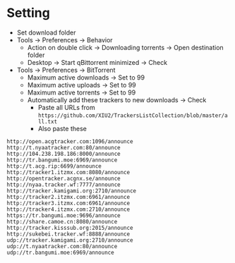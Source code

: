 Setting
=====
* Set download folder
* Tools -> Preferences -> Behavior
  * Action on double click -> Downloading torrents -> Open destination folder
  * Desktop -> Start qBittorrent minimized -> Check
* Tools -> Preferences -> BitTorrent
  * Maximum active downloads -> Set to 99
  * Maximum active uploads -> Set to 99
  * Maximum active torrents -> Set to 99
  * Automatically add these trackers to new downloads -> Check
    * Paste all URLs from `https://github.com/XIU2/TrackersListCollection/blob/master/all.txt`
    * Also paste these
```
http://open.acgtracker.com:1096/announce
http://t.nyaatracker.com:80/announce
http://104.238.198.186:8000/announce
http://tr.bangumi.moe:6969/announce
http://t.acg.rip:6699/announce
http://tracker1.itzmx.com:8080/announce
http://opentracker.acgnx.se/announce
http://nyaa.tracker.wf:7777/announce
http://tracker.kamigami.org:2710/announce
http://tracker2.itzmx.com:6961/announce
http://tracker3.itzmx.com:6961/announce
http://tracker4.itzmx.com:2710/announce
https://tr.bangumi.moe:9696/announce
http://share.camoe.cn:8080/announce
http://tracker.kisssub.org:2015/announce
http://sukebei.tracker.wf:8888/announce
udp://tracker.kamigami.org:2710/announce
udp://t.nyaatracker.com:80/announce
udp://tr.bangumi.moe:6969/announce
```
